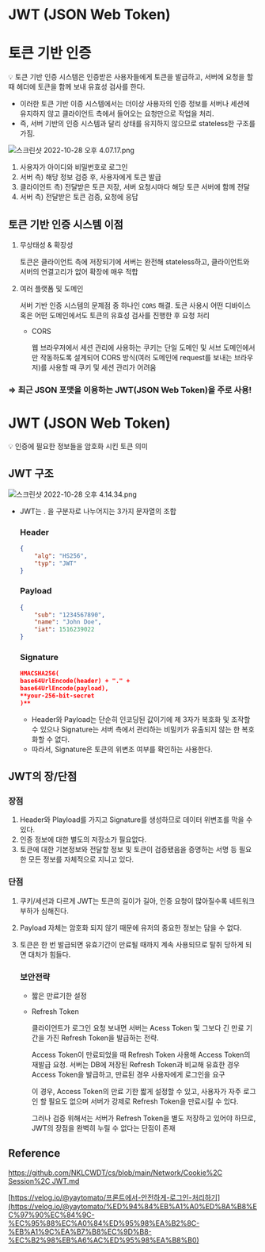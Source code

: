 # JWT (JSON Web Token)

# 토큰 기반 인증

<aside>
💡 토큰 기반 인증 시스템은 인증받은 사용자들에게 토큰을 발급하고, 서버에 요청을 할 때 헤더에 토큰을 함께 보내 유효성 검사를 한다.

</aside>

- 이러한 토큰 기반 이증 시스템에서는 더이상 사용자의 인증 정보를 서버나 세션에 유지하지 않고 클라이언트 측에서 들어오는 요청만으로 작업을 처리.
- 즉, 서버 기반의 인증 시스템과 달리 상태를 유지하지 않으므로 stateless한 구조를 가짐.

![스크린샷 2022-10-28 오후 4.07.17.png](https://s3-us-west-2.amazonaws.com/secure.notion-static.com/f2ede45c-6b78-4da5-92ae-156670342e1b/%E1%84%89%E1%85%B3%E1%84%8F%E1%85%B3%E1%84%85%E1%85%B5%E1%86%AB%E1%84%89%E1%85%A3%E1%86%BA_2022-10-28_%E1%84%8B%E1%85%A9%E1%84%92%E1%85%AE_4.07.17.png)

1. 사용자가 아이디와 비밀번호로 로그인
2. 서버 측) 해당 정보 검증 후, 사용자에게 토큰 발급
3. 클라이언트 측) 전달받은 토큰 저장, 서버 요청시마다 해당 토큰 서버에 함께 전달
4. 서버 측) 전달받은 토큰 검증, 요청에 응답

## 토큰 기반 인증 시스템 이점

1. 무상태성 & 확장성
    
    토큰은 클라이언트 측에 저장되기에 서버는 완전해 stateless하고, 클라이언트와 서버의 연결고리가 없어 확장에 매우 적합
    
2. 여러 플랫폼 및 도메인
    
    서버 기반 인증 시스템의 문제점 중 하나인 `CORS` 해결. 토큰 사용시 어떤 디바이스 혹은 어떤 도메인에서도 토큰의 유효성 검사를 진행한 후 요청 처리
    
    - CORS
        
        웹 브라우저에서 세션 관리에 사용하는 쿠키는 단일 도메인 및 서브 도메인에서만 작동하도록 설계되어 CORS 방식(여러 도메인에 request를 보내는 브라우저)를 사용할 때 쿠키 및 세션 관리가 어려움
        

### ⇒ 최근 JSON 포맷을 이용하는 JWT(JSON Web Token)을 주로 사용!

# JWT (JSON Web Token)

<aside>
💡 인증에 필요한 정보들을 암호화 시킨 토큰 의미

</aside>

## JWT 구조

![스크린샷 2022-10-28 오후 4.14.34.png](https://s3-us-west-2.amazonaws.com/secure.notion-static.com/8a38ac6c-9cc7-40ea-bb01-38bc7c958fed/%E1%84%89%E1%85%B3%E1%84%8F%E1%85%B3%E1%84%85%E1%85%B5%E1%86%AB%E1%84%89%E1%85%A3%E1%86%BA_2022-10-28_%E1%84%8B%E1%85%A9%E1%84%92%E1%85%AE_4.14.34.png)

- JWT는 . 을 구분자로 나누어지는 3가지 문자열의 조합
    
    ### Header
    
    ```json
    {
    	"alg": "HS256",
    	"typ": "JWT"
    }
    ```
    
    ### Payload
    
    ```json
    {
    	"sub": "1234567890",
    	"name": "John Doe",
    	"iat": 1516239022
    }
    ```
    
    ### Signature
    
    ```json
    HMACSHA256(
    base64UrlEncode(header) + "." +
    base64UrlEncode(payload),
    **your-256-bit-secret
    )**
    ```
    
    - Header와 Payload는 단순히 인코딩된 값이기에 제 3자가 복호화 및 조작할 수 있으나 Signature는 서버 측에서 관리하는 비밀키가 유출되지 않는 한 복호화할 수 없다.
    - 따라서, Signature은 토큰의 위변조 여부를 확인하는 사용한다.

## JWT의 장/단점

### 장점

1. Header와 Playload를 가지고 Signature를 생성하므로 데이터 위변조를 막을 수 있다.
2. 인증 정보에 대한 별도의 저장소가 필요없다.
3. 토큰에 대한 기본정보와 전달할 정보 및 토큰이 검증됐음을 증명하는 서명 등 필요한 모든 정보를 자체적으로 지니고 있다.

### 단점

1. 쿠키/세션과 다르게 JWT는 토큰의 길이가 길아, 인증 요청이 많아질수록 네트워크 부하가 심해진다.
2. Payload 자체는 암호화 되지 않기 때문에 유저의 중요한 정보는 담을 수 없다.
3. 토큰은 한 번 발급되면 유효기간이 만료될 때까지 계속 사용되므로 탈취 당하게 되면 대처가 힘들다.
    
    ### 보안전략
    
    - 짧은 만료기한 설정
    - Refresh Token
        
        클라이언트가 로그인 요청 보내면 서버는 Acess Token 및 그보다 긴 만료 기간을 가진 Refresh Token을 발급하는 전략.
        
        Access Token이 만료되었을 때 Refresh Token 사용해 Access Token의 재발급 요청. 서버는 DB에 저장된 Refresh Token과 비교해 유효한 경우 Access Token을 발급하고, 만료된 경우 사용자에게 로그인을 요구
        
        이 경우, Access Token의 만료 기한 짧게 설정할 수 있고, 사용자가 자주 로그인 할 필요도 없으며 서버가 강제로 Refresh Token을 만료시킬 수 있다.
        
        그러나 검증 위해서는 서버가 Refresh Token을 별도 저장하고 있어야 하므로, JWT의 장점을 완벽히 누릴 수 없다는 단점이 존재
        

## Reference

[https://github.com/NKLCWDT/cs/blob/main/Network/Cookie%2C Session%2C JWT.md](https://github.com/NKLCWDT/cs/blob/main/Network/Cookie%2C%20Session%2C%20JWT.md)

[https://velog.io/@yaytomato/프론트에서-안전하게-로그인-처리하기](https://velog.io/@yaytomato/%ED%94%84%EB%A1%A0%ED%8A%B8%EC%97%90%EC%84%9C-%EC%95%88%EC%A0%84%ED%95%98%EA%B2%8C-%EB%A1%9C%EA%B7%B8%EC%9D%B8-%EC%B2%98%EB%A6%AC%ED%95%98%EA%B8%B0)
